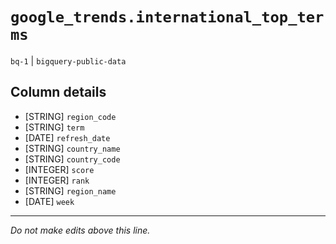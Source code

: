 # `google_trends.international_top_terms`
`bq-1` | `bigquery-public-data`

## Column details
* [STRING]    `region_code`
* [STRING]    `term`
* [DATE]      `refresh_date`
* [STRING]    `country_name`
* [STRING]    `country_code`
* [INTEGER]   `score`
* [INTEGER]   `rank`
* [STRING]    `region_name`
* [DATE]      `week`

-------------------------------------------------------------------------------
*Do not make edits above this line.*
